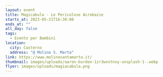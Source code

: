 ```yaml
---
layout: event
title: Magicabula - Le Pericolose Acrobazie
starts_at: 2023-05-21T16:30:00
ends_at: ""
all_day: false
tags:
  - Evento per Bambini
location:
  city: Casterno
  address: "@ Molino S. Marta"
link: https://www.molinosantamarta.it/
thumbnail: images/uploads/aaron-burden-1zr3wnstnvy-unsplash-1-.webp
flyer: images/uploads/magiacabula.png
---
```

